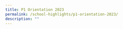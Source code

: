 ```yaml
---
title: P1 Orientation 2023
permalink: /school-highlights/p1-orientation-2023/
description: ""
---
```

